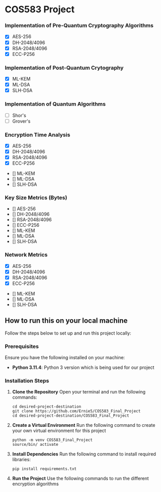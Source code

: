 # COS583 Project

### Implementation of Pre-Quantum Cryptography Algorithms
- [x] AES-256
- [x] DH-2048/4096
- [x] RSA-2048/4096
- [x] ECC-P256

### Implementation of Post-Quantum Crytography
- [x] ML-KEM
- [x] ML-DSA
- [x] SLH-DSA

### Implementation of Quantum Algorithms
- [ ] Shor's
- [ ] Grover's

### Encryption Time Analysis
- [x] AES-256
- [x] DH-2048/4096
- [x] RSA-2048/4096
- [x] ECC-P256
- [] ML-KEM
- [] ML-DSA
- [] SLH-DSA

### Key Size Metrics (Bytes)
- [] AES-256
- [] DH-2048/4096
- [] RSA-2048/4096
- [] ECC-P256
- [] ML-KEM
- [] ML-DSA
- [] SLH-DSA

### Network Metrics
- [x] AES-256
- [x] DH-2048/4096
- [x] RSA-2048/4096
- [x] ECC-P256
- [] ML-KEM
- [] ML-DSA
- [] SLH-DSA

## How to run this on your local machine

Follow the steps below to set up and run this project locally:

### Prerequisites
Ensure you have the following installed on your machine:
- **Python 3.11.4**: Python 3 version which is being used for our project

### Installation Steps
1. **Clone the Repository**
    Open your terminal and run the following commands:

    ```
    cd desired-project-destination
    git clone https://github.com/Ernie5/COS583_Final_Project
    cd desired-project-destination/COS583_Final_Project
    ```

2. **Create a Virtual Environment**
    Run the following command to create your own virtual environment for this project
    ```
    python -m venv COS583_Final_Project
    source/bin/ activate
    ```


3. **Install Dependencies**
    Run the following command to install required libraries:
    
    ```
    pip install requirements.txt
    ```

4. **Run the Project**
    Use the following commands to run the different encryption algorithms 
    

